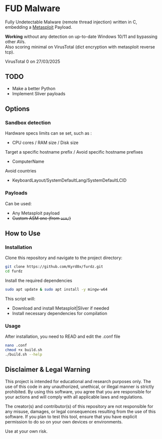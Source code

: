 # FUD Malware

Fully Undetectable Malware (remote thread injection) written in C, embedding a [Metasploit](https://github.com/rapid7/metasploit-framework) Payload.

**Working** without any detection on up-to-date Windows 10/11 and bypassing other AVs.\
Also scoring minimal on VirusTotal (dict encryption with metasploit reverse tcp).

VirusTotal 0 on 27/03/2025

## TODO
 - Make a better Python
 - Implement Sliver payloads

## Options

### Sandbox detection

Hardware specs limits can se set, such as :
 - CPU cores / RAM size / Disk size

Target a specific hostname prefix / Avoid specific hostname prefixes
 - ComputerName

Avoid countries
 - KeyboardLayout/SystemDefaultLang/SystemDefaultLCID

### Payloads

Can be used:
 - Any Metasploit payload
 - ~~Custom ASM one (from ```asm/```)~~


## How to Use

### Installation

Clone this repository and navigate to the project directory:

```sh
git clone https://github.com/Kyrd0x/furdz.git
cd furdz
```

Install the required dependencies

```sh
sudo apt update & sudo apt install -y mingw-w64
```

This script will:
- Download and install Metasploit|Sliver if needed
- Install necessary dependencies for compilation

### Usage

After installation, you need to READ and edit the .conf file

```sh
nano .conf
chmod +x build.sh
./build.sh --help
```

## Disclaimer & Legal Warning

This project is intended for educational and research purposes only. The use of this code in any unauthorized, unethical, or illegal manner is strictly prohibited. By using this software, you agree that you are responsible for your actions and will comply with all applicable laws and regulations.

The creator(s) and contributor(s) of this repository are not responsible for any misuse, damages, or legal consequences resulting from the use of this software. If you plan to test this tool, ensure that you have explicit permission to do so on your own devices or environments.

Use at your own risk.
